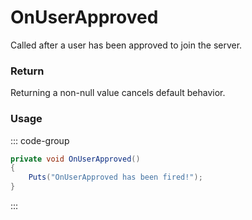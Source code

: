 <Badge type="danger" text="Carbon Compatible"/><Badge type="warning" text="Oxide Compatible"/>
# OnUserApproved
Called after a user has been approved to join the server.
### Return
Returning a non-null value cancels default behavior.

### Usage
::: code-group
```csharp [Example]
private void OnUserApproved()
{
	Puts("OnUserApproved has been fired!");
}
```
:::
